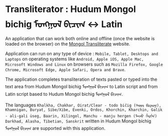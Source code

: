 # Transliterator : Hudum Mongol bichig ᠮᠣᠩᠭᠣᠯ ᠪᠢᠴᠢᠭ <-> Latin
An application that can work both online and offline (once the website is loaded on the browser) on the [Mongol Transliterate](https://vyshantha.github.io/mongoliantransliterate/) website. 

Application can run on any type of device : ```Mobile, Tablet, Desktops and Laptops``` on operating systems like ```Android, Apple iOS, Apple Mac, Microsoft Windows and Linux``` on browsers such as ```Mozilla Firefox, Google Chrome, Microsoft Edge, Apple Safari, Opera and Brave```.

The application completes transliteration of texts pasted or typed into the text area from Hudum Mongol bichig ᠮᠣᠩᠭᠣᠯ ᠪᠢᠴᠢᠭ to Latin script and from Latin script based to Hudum Mongol bichig ᠮᠣᠩᠭᠣᠯ ᠪᠢᠴᠢᠭ.

The languages ```Khalkha, Chakhar, Oirat/Clear - todo bičig (ᡐᡆᡑᡆ ᡋᡅᡒᡅᡎ), Khamnigan, Buryat, Sibe/Xibe, Evenki, Ordos, Khorchin, Kharchin, Galik - ali-gali üseg, Baarin, Xilingol, Manchu - manju hergen (ᠮᠠᠨᠵᡠ ᡥᡝᡵᡤᡝᠨ) Darkhad, Alasha, Tibetian, Sanskrit``` written in Hudum Mongol bichig ᠮᠣᠩᠭᠣᠯ ᠪᠢᠴᠢᠭ are supported with this application.
